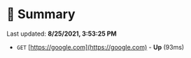 # 📖 Summary
Last updated: **8/25/2021, 3:53:25 PM**

- `GET` [https://google.com](https://google.com) - **Up** (93ms)
